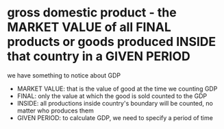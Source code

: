 # gross domestic product - the MARKET VALUE of all FINAL products or goods produced INSIDE that country in a GIVEN PERIOD

we have something to notice about GDP
- MARKET VALUE: that is the value of good at the time we counting GDP
- FINAL: only the value at which the good is sold counted to the GDP
- INSIDE: all productions inside country's boundary will be counted, no matter who produces them
- GIVEN PERIOD: to calculate GDP, we need to specify a period of time